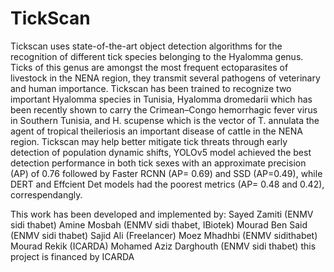 # TickScan
Tickscan uses state-of-the-art object detection algorithms for the recognition of different tick species belonging to the Hyalomma genus. Ticks of this genus are amongst the most frequent ectoparasites of livestock in the NENA region, they transmit several pathogens of veterinary and human importance. Tickscan has been trained to recognize two important Hyalomma species in Tunisia, Hyalomma dromedarii which has been recently shown to carry the Crimean–Congo hemorrhagic fever virus in Southern Tunisia, and H. scupense which is the vector of T. annulata the agent of tropical theileriosis an important disease of cattle in the NENA region.
Tickscan may help better mitigate tick threats through early detection of population dynamic shifts, 
YOLOv5 model achieved the best detection performance in both tick sexes with an approximate precision (AP) of 0.76 followed by Faster RCNN (AP= 0.69) and SSD (AP=0.49), while DERT and Effcient Det models had the poorest metrics (AP= 0.48 and 0.42), correspendangly.  

This work has been developed and implemented by:
Sayed Zamiti (ENMV sidi thabet)
Amine Mosbah (ENMV sidi thabet, IBiotek)
Mourad Ben Said (ENMV sidi thabet)
Sajid Ali (Freelancer)
Moez Mhadhbi (ENMV sidithabet)
Mourad Rekik (ICARDA)
Mohamed Aziz Darghouth (ENMV sidi thabet)
this project is financed by ICARDA 
